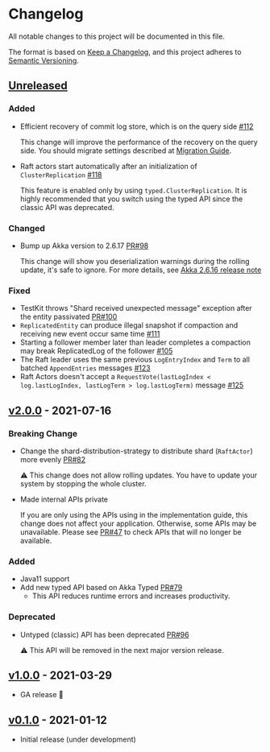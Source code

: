 # Changelog
All notable changes to this project will be documented in this file.

The format is based on [Keep a Changelog](https://keepachangelog.com/en/1.0.0/),
and this project adheres to [Semantic Versioning](https://semver.org/spec/v2.0.0.html).

## [Unreleased]
[Unreleased]: https://github.com/lerna-stack/akka-entity-replication/compare/v2.0.0...master

### Added
- Efficient recovery of commit log store, which is on the query side [#112](https://github.com/lerna-stack/akka-entity-replication/issues/112)

  This change will improve the performance of the recovery on the query side.
  You should migrate settings described at [Migration Guide](docs/migration_guide.md#210-from-200).

- Raft actors start automatically after an initialization of `ClusterReplication` [#118](https://github.com/lerna-stack/akka-entity-replication/issues/118)

  This feature is enabled only by using `typed.ClusterReplication`.
  It is highly recommended that you switch using the typed API since the classic API was deprecated.

### Changed
- Bump up Akka version to 2.6.17 [PR#98](https://github.com/lerna-stack/akka-entity-replication/pull/98)

  This change will show you deserialization warnings during the rolling update, it's safe to ignore. 
  For more details, see [Akka 2.6.16 release note](https://akka.io/blog/news/2021/08/19/akka-2.6.16-released#rolling-upgrades)

### Fixed
- TestKit throws "Shard received unexpected message" exception after the entity passivated [PR#100](https://github.com/lerna-stack/akka-entity-replication/pull/100)
- `ReplicatedEntity` can produce illegal snapshot if compaction and receiving new event occur same time [#111](https://github.com/lerna-stack/akka-entity-replication/issues/111)
- Starting a follower member later than leader completes a compaction may break ReplicatedLog of the follower [#105](https://github.com/lerna-stack/akka-entity-replication/issues/105)
- The Raft leader uses the same previous `LogEntryIndex` and `Term` to all batched `AppendEntries` messages [#123](https://github.com/lerna-stack/akka-entity-replication/issues/123)
- Raft Actors doesn't accept a `RequestVote(lastLogIndex < log.lastLogIndex, lastLogTerm > log.lastLogTerm)` message [#125](https://github.com/lerna-stack/akka-entity-replication/issues/125)

## [v2.0.0] - 2021-07-16
[v2.0.0]: https://github.com/lerna-stack/akka-entity-replication/compare/v1.0.0...v2.0.0

### Breaking Change

- Change the shard-distribution-strategy to distribute shard (`RaftActor`) more evenly [PR#82](https://github.com/lerna-stack/akka-entity-replication/pull/82)

  ⚠️ This change does not allow rolling updates. You have to update your system by stopping the whole cluster.

- Made internal APIs private

  If you are only using the APIs using in the implementation guide, this change does not affect your application.
  Otherwise, some APIs may be unavailable.
  Please see [PR#47](https://github.com/lerna-stack/akka-entity-replication/pull/47) to check APIs that will no longer be available. 
  
### Added
- Java11 support
- Add new typed API based on Akka Typed [PR#79](https://github.com/lerna-stack/akka-entity-replication/pull/79)
  - This API reduces runtime errors and increases productivity.

### Deprecated

- Untyped (classic) API has been deprecated [PR#96](https://github.com/lerna-stack/akka-entity-replication/pull/96)

  ⚠️ This API will be removed in the next major version release.

## [v1.0.0] - 2021-03-29
[v1.0.0]: https://github.com/lerna-stack/akka-entity-replication/compare/v0.1.1...v1.0.0

- GA release 🚀

## [v0.1.0] - 2021-01-12
[v0.1.0]: https://github.com/lerna-stack/akka-entity-replication/tree/v0.1.1

- Initial release (under development)
